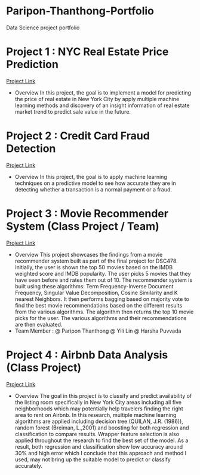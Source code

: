 # Paripon-Thanthong-Portfolio
Data Science project portfolio

# Project 1 : NYC Real Estate Price Prediction
  [Project Link](https://github.com/paripon123/NYC-Real-Estate-price-prediction)
  - Overview
    In this project, the goal is to implement a model for predicting the price of real estate in New York City by apply multiple machine learning methods and discovery of an insight information of real estate market trend to predict sale value in the future.

# Project 2 : Credit Card Fraud Detection
  [Project Link](https://github.com/paripon123/Frauds-Detection-Project)
  - Overview
    In this project, the goal is to apply machine learning techniques on a predictive model to see how accurate they are in detecting whether a transaction is a normal payment or a fraud.
    
# Project 3 : Movie Recommender System (Class Project / Team)
  [Project Link](https://github.com/paripon123/DSC-478/blob/master/FinalProject_MLmodels%20(1).ipynb)
  - Overview
    This project showcases the findings from a movie recommender system built as part of the final project for DSC478. Initially, the user is shown the top 50 movies based on the IMDB weighted score and IMDB popularity. The user picks 5 movies that they have seen before and rates them out of 10. The recommender system is built using these algorithms: Term Frequency-Inverse Document Frequency, Singular Value Decomposition, Cosine Similarity and K nearest Neighbors. It then performs bagging based on majority vote to find the best movie recommendations based on the different results from the various algorithms. The algorithm then returns the top 10 movie picks for the user. The various algorithms and their recommendations are then evaluated.
  - Team Member : @ Paripon Thanthong @ Yili Lin @ Harsha Puvvada  
  
# Project 4 : Airbnb Data Analysis (Class Project)
   [Project Link](https://github.com/paripon123/DSC-540/blob/master/Final%20Project%20540.ipynb)
  - Overview
    The goal in this project is to classify and predict availability of the listing room specifically in New York City areas including all five neighborhoods which may potentially help travelers finding the right area to rent on Airbnb. In this research, multiple machine learning algorithms are applied including decision tree (QUILAN, J.R. (1986)), random forest (Breiman, L.,2001) and boosting for both regression and classification to compare results. Wrapper feature selection is also applied throughout the research to find the best set of the model. As a result, both regression and classification show low accuracy around 30% and high error which I conclude that this approach and method I used, may not bring up the suitable model to predict or classify accurately.
